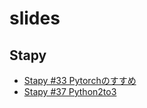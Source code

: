 # slides

## Stapy
- [Stapy #33 Pytorchのすすめ](https://gitpitch.com/Swall0w/slides?p=stapy33_20180307#/)
- [Stapy #37 Python2to3](https://gitpitch.com/Swall0w/slides?p=stapy33_20180711#/)
